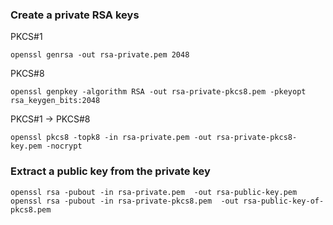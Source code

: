 

### Create a private RSA keys
PKCS#1
```shell
openssl genrsa -out rsa-private.pem 2048
```

PKCS#8
```shell
openssl genpkey -algorithm RSA -out rsa-private-pkcs8.pem -pkeyopt rsa_keygen_bits:2048
```

PKCS#1 -> PKCS#8
```shell
openssl pkcs8 -topk8 -in rsa-private.pem -out rsa-private-pkcs8-key.pem -nocrypt
```

### Extract a public key from the private key
```shell
openssl rsa -pubout -in rsa-private.pem  -out rsa-public-key.pem
openssl rsa -pubout -in rsa-private-pkcs8.pem  -out rsa-public-key-of-pkcs8.pem
```

